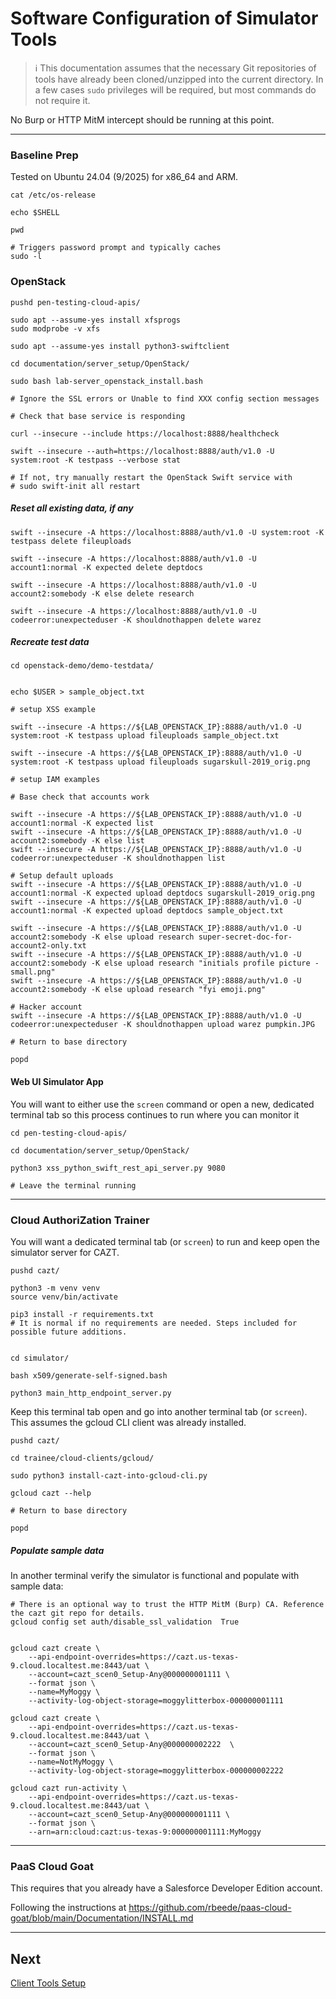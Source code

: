 # Software Configuration of Simulator Tools

> ℹ️ This documentation assumes that the necessary Git repositories of tools have already been cloned/unzipped into the current directory. In a few cases `sudo` privileges will be required, but most commands do not require it.

No Burp or HTTP MitM intercept should be running at this point.

---

### Baseline Prep

Tested on Ubuntu 24.04 (9/2025) for x86_64 and ARM.

```shell
cat /etc/os-release

echo $SHELL

pwd

# Triggers password prompt and typically caches
sudo -l
```

### OpenStack

```shell
pushd pen-testing-cloud-apis/
```

```shell
sudo apt --assume-yes install xfsprogs
sudo modprobe -v xfs

sudo apt --assume-yes install python3-swiftclient

cd documentation/server_setup/OpenStack/

sudo bash lab-server_openstack_install.bash

# Ignore the SSL errors or Unable to find XXX config section messages
```

```shell
# Check that base service is responding

curl --insecure --include https://localhost:8888/healthcheck

swift --insecure --auth=https://localhost:8888/auth/v1.0 -U system:root -K testpass --verbose stat

# If not, try manually restart the OpenStack Swift service with
# sudo swift-init all restart

```

##### Reset all existing data, if any

```shell
swift --insecure -A https://localhost:8888/auth/v1.0 -U system:root -K testpass delete fileuploads

swift --insecure -A https://localhost:8888/auth/v1.0 -U account1:normal -K expected delete deptdocs

swift --insecure -A https://localhost:8888/auth/v1.0 -U account2:somebody -K else delete research 

swift --insecure -A https://localhost:8888/auth/v1.0 -U codeerror:unexpecteduser -K shouldnothappen delete warez
```

##### Recreate test data

```shell
cd openstack-demo/demo-testdata/


echo $USER > sample_object.txt

# setup XSS example

swift --insecure -A https://${LAB_OPENSTACK_IP}:8888/auth/v1.0 -U system:root -K testpass upload fileuploads sample_object.txt

swift --insecure -A https://${LAB_OPENSTACK_IP}:8888/auth/v1.0 -U system:root -K testpass upload fileuploads sugarskull-2019_orig.png

# setup IAM examples

# Base check that accounts work

swift --insecure -A https://${LAB_OPENSTACK_IP}:8888/auth/v1.0 -U account1:normal -K expected list
swift --insecure -A https://${LAB_OPENSTACK_IP}:8888/auth/v1.0 -U account2:somebody -K else list
swift --insecure -A https://${LAB_OPENSTACK_IP}:8888/auth/v1.0 -U codeerror:unexpecteduser -K shouldnothappen list

# Setup default uploads
swift --insecure -A https://${LAB_OPENSTACK_IP}:8888/auth/v1.0 -U account1:normal -K expected upload deptdocs sugarskull-2019_orig.png
swift --insecure -A https://${LAB_OPENSTACK_IP}:8888/auth/v1.0 -U account1:normal -K expected upload deptdocs sample_object.txt

swift --insecure -A https://${LAB_OPENSTACK_IP}:8888/auth/v1.0 -U account2:somebody -K else upload research super-secret-doc-for-account2-only.txt
swift --insecure -A https://${LAB_OPENSTACK_IP}:8888/auth/v1.0 -U account2:somebody -K else upload research "initials profile picture - small.png"
swift --insecure -A https://${LAB_OPENSTACK_IP}:8888/auth/v1.0 -U account2:somebody -K else upload research "fyi emoji.png"

# Hacker account
swift --insecure -A https://${LAB_OPENSTACK_IP}:8888/auth/v1.0 -U codeerror:unexpecteduser -K shouldnothappen upload warez pumpkin.JPG
```

```shell
# Return to base directory

popd
```

#### Web UI Simulator App

You will want to either use the `screen` command or open a new, dedicated terminal tab so this process continues to run where you can monitor it

```shell
cd pen-testing-cloud-apis/

cd documentation/server_setup/OpenStack/

python3 xss_python_swift_rest_api_server.py 9080

# Leave the terminal running
```

---

### Cloud AuthoriZation Trainer

You will want a dedicated terminal tab (or `screen`) to run and keep open the simulator server for CAZT.

```shell
pushd cazt/
```

```shell
python3 -m venv venv
source venv/bin/activate

pip3 install -r requirements.txt
# It is normal if no requirements are needed. Steps included for possible future additions.


cd simulator/

bash x509/generate-self-signed.bash

python3 main_http_endpoint_server.py
```

Keep this terminal tab open and go into another terminal tab (or `screen`). This assumes the gcloud CLI client was already installed.

```shell
pushd cazt/

cd trainee/cloud-clients/gcloud/

sudo python3 install-cazt-into-gcloud-cli.py

gcloud cazt --help
```

```shell
# Return to base directory

popd
```

##### Populate sample data
In another terminal verify the simulator is functional and populate with sample data:

```shell
# There is an optional way to trust the HTTP MitM (Burp) CA. Reference the cazt git repo for details.
gcloud config set auth/disable_ssl_validation  True


gcloud cazt create \
    --api-endpoint-overrides=https://cazt.us-texas-9.cloud.localtest.me:8443/uat \
    --account=cazt_scen0_Setup-Any@000000001111 \
    --format json \
    --name=MyMoggy \
    --activity-log-object-storage=moggylitterbox-000000001111

gcloud cazt create \
    --api-endpoint-overrides=https://cazt.us-texas-9.cloud.localtest.me:8443/uat \
    --account=cazt_scen0_Setup-Any@000000002222  \
    --format json \
    --name=NotMyMoggy \
    --activity-log-object-storage=moggylitterbox-000000002222

gcloud cazt run-activity \
    --api-endpoint-overrides=https://cazt.us-texas-9.cloud.localtest.me:8443/uat \
	--account=cazt_scen0_Setup-Any@000000001111 \
	--format json \
	--arn=arn:cloud:cazt:us-texas-9:000000001111:MyMoggy
```

---

### PaaS Cloud Goat

This requires that you already have a Salesforce Developer Edition account.

Following the instructions at https://github.com/rbeede/paas-cloud-goat/blob/main/Documentation/INSTALL.md

---

## Next

[Client Tools Setup](client_tool_setup.md)
